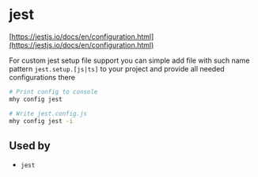# jest

[https://jestjs.io/docs/en/configuration.html](https://jestjs.io/docs/en/configuration.html)

For custom jest setup file support you can simple add file with such name pattern `jest.setup.[js|ts]` to your project 
and provide all needed configurations there

```bash
# Print config to console
mhy config jest

# Write jest.config.js
mhy config jest -i
```

## Used by

* `jest`

